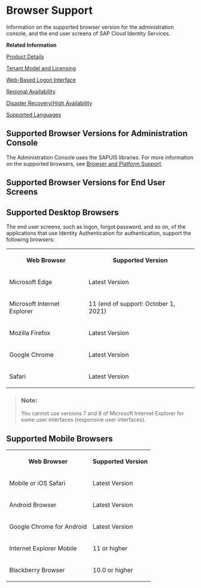<!-- loio0741076fccab4f99bf3fbce88b6d2f97 -->

# Browser Support

Information on the supported browser version for the administration console, and the end user screens of SAP Cloud Identity Services.

**Related Information**  


[Product Details](product-details-4d404b1.md)

[Tenant Model and Licensing](tenant-model-and-licensing-93160eb.md "This document provides information about the tenant model, tenant licensing, and obtaining a tenant of Identity Authentication.")

[Web-Based Logon Interface](web-based-logon-interface-8e40afc.md "Service providers that delegate authentication to Identity Authentication can use two types of visualization of the web-based user interfaces for the logon pages of their applications.")

[Regional Availability](regional-availability-be600ca.md "Tenants are deployed on the productive domain accounts.ondemand.com.")

[Disaster Recovery/High Availability](disaster-recovery-high-availability-2c1a055.md "Disaster recovery (DR) and high availability (HA) are based on the capabilities of the underlying infrastructure.")

[Supported Languages](supported-languages-0ea634d.md "Information on the supported languages for the administration console, and the end user screens of Identity Authentication.")

 <a name="concept_xst_gty_g5"/>

<!-- concept\_xst\_gty\_g5 -->

## Supported Browser Versions for Administration Console

The Administration Console uses the SAPUI5 libraries. For more information on the supported browsers, see [Browser and Platform Support](https://sapui5.hana.ondemand.com/#/topic/74b59efa0eef48988d3b716bd0ecc933).

 <a name="concept_iwq_yty_g5"/>

<!-- concept\_iwq\_yty\_g5 -->

## Supported Browser Versions for End User Screens



<a name="concept_iwq_yty_g5__section_vlv_jtf_fpb"/>

## Supported Desktop Browsers

The end user screens, such as logon, forgot password, and so on, of the applications that use Identity Authentication for authentication, support the following browsers:


<table>
<tr>
<th valign="top">

Web Browser



</th>
<th valign="top">

Supported Version



</th>
</tr>
<tr>
<td valign="top">

Microsoft Edge



</td>
<td valign="top">

Latest Version



</td>
</tr>
<tr>
<td valign="top">

Microsoft Internet Explorer



</td>
<td valign="top">

11 \(end of support: October 1, 2021\)



</td>
</tr>
<tr>
<td valign="top">

Mozilla Firefox



</td>
<td valign="top">

Latest Version



</td>
</tr>
<tr>
<td valign="top">

Google Chrome



</td>
<td valign="top">

Latest Version



</td>
</tr>
<tr>
<td valign="top">

Safari



</td>
<td valign="top">

Latest Version



</td>
</tr>
</table>

> ### Note:  
> You cannot use versions 7 and 8 of Microsoft Internet Explorer for some user interfaces \(responsive user interfaces\).



<a name="concept_iwq_yty_g5__section_pbk_ltf_fpb"/>

## Supported Mobile Browsers


<table>
<tr>
<th valign="top">

Web Browser



</th>
<th valign="top">

Supported Version



</th>
</tr>
<tr>
<td valign="top">

Mobile or iOS Safari



</td>
<td valign="top">

Latest Version



</td>
</tr>
<tr>
<td valign="top">

Android Browser



</td>
<td valign="top">

Latest Version



</td>
</tr>
<tr>
<td valign="top">

Google Chrome for Android



</td>
<td valign="top">

Latest Version



</td>
</tr>
<tr>
<td valign="top">

Internet Explorer Mobile



</td>
<td valign="top">

11 or higher



</td>
</tr>
<tr>
<td valign="top">

Blackberry Browser



</td>
<td valign="top">

10.0 or higher



</td>
</tr>
</table>

